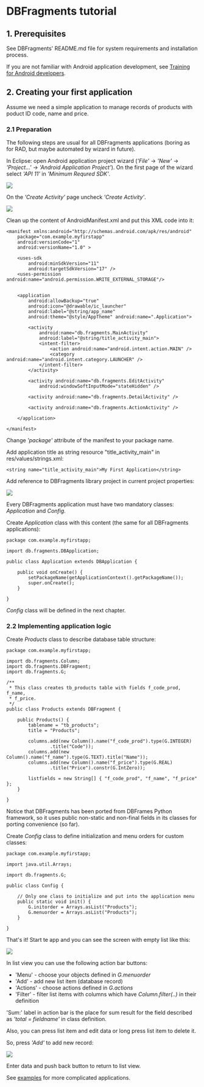 # DBFragments tutorial

## 1. Prerequisites

See DBFragments' README.md file for system requirements and installation process.

If you are not familiar with Android application development, see [Training for Android developers](http://developer.android.com/training/index.html).

## 2. Creating your first application

Assume we need a simple application to manage records of products with poduct ID code, name and price.

### 2.1 Preparation

The following steps are usual for all DBFragments applications (boring as for RAD, but maybe automated by wizard in future).

In Eclipse: open Android application project wizard (*'File'* -> *'New'* -> *'Project...'* -> *'Android Application Project'*).
On the first page of the wizard select *'API 11'* in *'Minimum Requred SDK'*.

![](img/image10.png)

On the *'Create Activity'* page uncheck *'Create Activity'*.

![](img/image20.png)

Clean up the content of AndroidManifest.xml and put this XML code into it:

	<manifest xmlns:android="http://schemas.android.com/apk/res/android"
	    package="com.example.myfirstapp"
	    android:versionCode="1"
	    android:versionName="1.0" >
	
	    <uses-sdk
	        android:minSdkVersion="11"
	        android:targetSdkVersion="17" />
	    <uses-permission android:name="android.permission.WRITE_EXTERNAL_STORAGE"/>
	
	
	    <application
	        android:allowBackup="true"
	        android:icon="@drawable/ic_launcher"
	        android:label="@string/app_name"
	        android:theme="@style/AppTheme" android:name=".Application">
	        
	        <activity
	            android:name="db.fragments.MainActivity"
	            android:label="@string/title_activity_main"> 
	            <intent-filter>
	                <action android:name="android.intent.action.MAIN" />
	                <category android:name="android.intent.category.LAUNCHER" />
	            </intent-filter>
	        </activity>
	        
	        <activity android:name="db.fragments.EditActivity"
	            android:windowSoftInputMode="stateHidden" />
	
	        <activity android:name="db.fragments.DetailActivity" />
	        
	        <activity android:name="db.fragments.ActionActivity" />
	        
	    </application>
	
	</manifest>

Change *'package'* attribute of the manifest to your package name.

Add application title as string resource "title_activity_main" in res/values/strings.xml:

	<string name="title_activity_main">My First Application</string>

Add reference to DBFragments library project in current project properties:
 
![](img/image30.png)

Every DBFragments application must have two mandatory classes: *Application* and *Config*.

Create *Application* class with this content (the same for all DBFragments applications):

    package com.example.myfirstapp;
    
    import db.fragments.DBApplication;
    
    public class Application extends DBApplication {
    	
    	public void onCreate() {
    		setPackageName(getApplicationContext().getPackageName());
    		super.onCreate();
    	}
    
    }
    
*Config* class will be defined in the next chapter.

    
### 2.2 Implementing application logic

Create *Products* class to describe database table structure:

    package com.example.myfirstapp;
    
    import db.fragments.Column;
    import db.fragments.DBFragment;
    import db.fragments.G;
    
    /**
     * This class creates tb_products table with fields f_code_prod, f_name,
     * f_price.
     */
    public class Products extends DBFragment {
    
    	public Products() {
    		tablename = "tb_products";
    		title = "Products";
    
    		columns.add(new Column().name("f_code_prod").type(G.INTEGER)
    				.title("Code"));
    		columns.add(new Column().name("f_name").type(G.TEXT).title("Name"));
    		columns.add(new Column().name("f_price").type(G.REAL)
    				.title("Price").constr(G.IntZero));
    		
    		listfields = new String[] { "f_code_prod", "f_name", "f_price" };
    	}
    
    }    

Notice that DBFragments has been ported from DBFrames Python framework, so it uses public non-static and non-final fields in its classes for porting convenience (so far).
        
Create *Config* class to define initialization and menu orders for custom classes:

    package com.example.myfirstapp;
    
    import java.util.Arrays;
    
    import db.fragments.G;
    
    public class Config {
    
    	// Only one class to initialize and put into the application menu
    	public static void init() {
    		G.initorder = Arrays.asList("Products");
    		G.menuorder = Arrays.asList("Products");
    	}
    
    }
    
That's it! Start te app and you can see the screen with empty list like this:
    
![](img/image40.png)

In list view you can use the following action bar buttons:

* 'Menu' - choose your objects defined in *G.menuorder*
* 'Add' - add new list item (database record)
* 'Actions' - choose actions defined in *G.actions*
* 'Filter' - filter list items with columns which have *Column.filter(..)* in their definition

'Sum:' label in action bar is the place for sum result for the field described as *'total = fieldname'* in class definition.

Also, you can press list item and edit data or long press list item to delete it. 

So, press *'Add'* to add new record:

![](img/image50.png)

Enter data and push back button to return to list view.

See [examples](./examples/) for more complicated applications.


